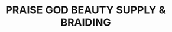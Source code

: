 ---
title: "PRAISE GOD BEAUTY SUPPLY & BRAIDING"
url: /fredericksburg/praise-god-beauty-supply-und-braiding/
shop: Friseurbedarf
---